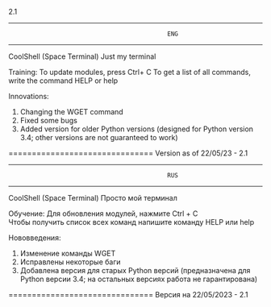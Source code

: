 2.1



__________________________________________________________________________
                                                ENG
__________________________________________________________________________

CoolShell (Space Terminal)
Just my terminal

Training:
To update modules, press Ctrl+ C 
To get a list of all commands, write the command HELP or help

Innovations:
1. Changing the WGET command
2. Fixed some bugs
3. Added version for older Python versions (designed for Python version 3.4; other versions are not guaranteed to work)

===============================
Version as of 22/05/23 - 2.1



__________________________________________________________________________
                                                RUS
__________________________________________________________________________

CoolShell (Space Terminal)
Просто мой терминал

Обучение:
Для обновления модулей, нажмите Ctrl + C                                                           
Чтобы получить список всех команд напишите команду HELP или help

Нововведения:
1. Изменение команды WGET
2. Исправлены некоторые баги
3. Добавлена версия для старых Python версий (предназначена для Python версии 3.4; на остальных версиях работа не гарантирована)

===============================
Версия на 22/05/2023 - 2.1
